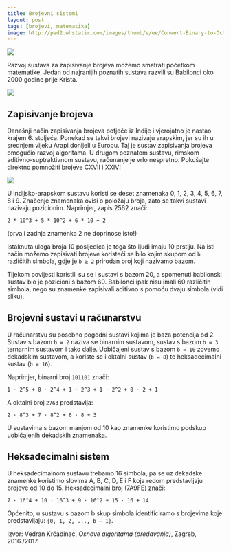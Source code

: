 ```yaml
---
title: Brojevni sistemi
layout: post
tags: [brojevi, matematika]
image: http://pad2.whstatic.com/images/thumb/e/ee/Convert-Binary-to-Octal-Number-Step-9.jpg/aid3607658-v4-728px-Convert-Binary-to-Octal-Number-Step-9.jpg
---
```


![]({{page.image}})

Razvoj sustava za zapisivanje brojeva možemo smatrati početkom matematike. Jedan od najranijih poznatih sustava razvili su Babilonci oko 2000 godine prije Krista.

![](https://upload.wikimedia.org/wikipedia/commons/thumb/d/d6/Babylonian_numerals.svg/640px-Babylonian_numerals.svg.png)

## Zapisivanje brojeva

Današnji način zapisivanja brojeva potječe iz Indije i vjerojatno je nastao krajem 6. stoljeća. Ponekad se takvi brojevi nazivaju arapskim, jer su ih u srednjem vijeku Arapi donijeli u Europu. Taj je sustav zapisivanja brojeva omogućio razvoj algoritama. U drugom poznatom sustavu, rimskom aditivno-suptraktivnom sustavu, računanje je vrlo nespretno. Pokušajte direktno pomnožiti brojeve CXVII i XXIV!

![](https://upload.wikimedia.org/wikipedia/commons/thumb/9/91/BiberachUlmerTor060408_P1040527.jpg/498px-BiberachUlmerTor060408_P1040527.jpg)

U indijsko-arapskom sustavu koristi se deset znamenaka 0, 1, 2, 3, 4, 5, 6, 7, 8 i 9. Značenje znamenaka ovisi o položaju broja, zato se takvi sustavi nazivaju pozicionim. Naprimjer, zapis 2562 znači:
```
2 * 10^3 + 5 * 10^2 + 6 * 10 + 2
```
(prva i zadnja znamenka 2 ne doprinose isto!)

Istaknuta uloga broja 10 posljedica je toga što ljudi imaju 10 prstiju. Na isti način možemo zapisivati brojeve koristeći se bilo kojim skupom od `b` različitih simbola, gdje je `b ≥ 2` prirodan broj koji nazivamo bazom.

Tijekom povijesti koristili su se i sustavi s bazom 20, a spomenuti babilonski sustav bio je pozicioni s bazom 60. Babilonci ipak nisu imali 60 različitih simbola, nego su znamenke zapisivali aditivno s pomoću dvaju simbola (vidi sliku).

## Brojevni sustavi u računarstvu

U računarstvu su posebno pogodni sustavi kojima je baza potencija od 2. Sustav s bazom `b = 2` naziva se binarnim sustavom, sustav s bazom `b = 3` ternarnim sustavom i tako dalje. Uobičajeni sustav s bazom `b = 10` zovemo dekadskim sustavom, a koriste se i oktalni sustav (`b = 8`) te heksadecimalni sustav (`b = 16`).

Naprimjer, binarni broj `101101` znači:
```
1 · 2^5 + 0 · 2^4 + 1 · 2^3 + 1 · 2^2 + 0 · 2 + 1
```

A oktalni broj `2763` predstavlja:

```
2 · 8^3 + 7 · 8^2 + 6 · 8 + 3
```

U sustavima s bazom manjom od 10 kao znamenke koristimo podskup uobičajenih dekadskih znamenaka.

## Heksadecimalni sistem

U heksadecimalnom sustavu trebamo 16 simbola, pa se uz dekadske znamenke koristimo slovima A, B, C, D, E i F koja redom predstavljaju brojeve od 10 do 15. Heksadecimalni broj (7A9FE) znači:
```
7 · 16^4 + 10 · 16^3 + 9 · 16^2 + 15 · 16 + 14
```

Općenito, u sustavu s bazom b skup simbola identificiramo s brojevima koje predstavljaju: `{0, 1, 2, ..., b − 1}`.

Izvor: Vedran Krčadinac, *Osnove algoritama (predavanja)*, Zagreb, 2016./2017.
